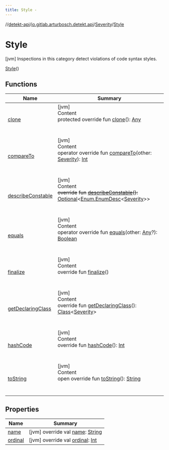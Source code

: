 ```yaml
---
title: Style -
---
```

//[detekt-api](../../../index.md)/[io.gitlab.arturbosch.detekt.api](../../index.md)/[Severity](../index.md)/[Style](index.md)



# Style  
 [jvm] Inspections in this category detect violations of code syntax styles.  
  
[Style](index.md)()  
  
   


## Functions  
  
|  Name|  Summary| 
|---|---|
| [clone](https://kotlinlang.org/api/latest/jvm/stdlib/kotlin/-enum/clone.html)| [jvm]  <br>Content  <br>protected override fun [clone](https://kotlinlang.org/api/latest/jvm/stdlib/kotlin/-enum/clone.html)(): [Any](https://kotlinlang.org/api/latest/jvm/stdlib/kotlin/-any/index.html)  <br><br><br>
| [compareTo](https://kotlinlang.org/api/latest/jvm/stdlib/kotlin/-enum/compare-to.html)| [jvm]  <br>Content  <br>operator override fun [compareTo](https://kotlinlang.org/api/latest/jvm/stdlib/kotlin/-enum/compare-to.html)(other: [Severity](../index.md)): [Int](https://kotlinlang.org/api/latest/jvm/stdlib/kotlin/-int/index.html)  <br><br><br>
| [describeConstable](https://kotlinlang.org/api/latest/jvm/stdlib/kotlin/-enum/describe-constable.html)| [jvm]  <br>Content  <br>~~override~~ ~~fun~~ [~~describeConstable~~](https://kotlinlang.org/api/latest/jvm/stdlib/kotlin/-enum/describe-constable.html)~~(~~~~)~~~~:~~ [Optional](https://docs.oracle.com/javase/8/docs/api/java/util/Optional.html)<[Enum.EnumDesc](https://docs.oracle.com/javase/8/docs/api/java/lang/Enum.EnumDesc.html)<[Severity](../index.md)>>  <br><br><br>
| [equals](https://kotlinlang.org/api/latest/jvm/stdlib/kotlin/-enum/equals.html)| [jvm]  <br>Content  <br>operator override fun [equals](https://kotlinlang.org/api/latest/jvm/stdlib/kotlin/-enum/equals.html)(other: [Any](https://kotlinlang.org/api/latest/jvm/stdlib/kotlin/-any/index.html)?): [Boolean](https://kotlinlang.org/api/latest/jvm/stdlib/kotlin/-boolean/index.html)  <br><br><br>
| [finalize](https://kotlinlang.org/api/latest/jvm/stdlib/kotlin/-enum/finalize.html)| [jvm]  <br>Content  <br>override fun [finalize](https://kotlinlang.org/api/latest/jvm/stdlib/kotlin/-enum/finalize.html)()  <br><br><br>
| [getDeclaringClass](https://kotlinlang.org/api/latest/jvm/stdlib/kotlin/-enum/get-declaring-class.html)| [jvm]  <br>Content  <br>override fun [getDeclaringClass](https://kotlinlang.org/api/latest/jvm/stdlib/kotlin/-enum/get-declaring-class.html)(): [Class](https://docs.oracle.com/javase/8/docs/api/java/lang/Class.html)<[Severity](../index.md)>  <br><br><br>
| [hashCode](https://kotlinlang.org/api/latest/jvm/stdlib/kotlin/-enum/hash-code.html)| [jvm]  <br>Content  <br>override fun [hashCode](https://kotlinlang.org/api/latest/jvm/stdlib/kotlin/-enum/hash-code.html)(): [Int](https://kotlinlang.org/api/latest/jvm/stdlib/kotlin/-int/index.html)  <br><br><br>
| [toString](https://kotlinlang.org/api/latest/jvm/stdlib/kotlin/-enum/to-string.html)| [jvm]  <br>Content  <br>open override fun [toString](https://kotlinlang.org/api/latest/jvm/stdlib/kotlin/-enum/to-string.html)(): [String](https://kotlinlang.org/api/latest/jvm/stdlib/kotlin/-string/index.html)  <br><br><br>


## Properties  
  
|  Name|  Summary| 
|---|---|
| [name](index.md#io.gitlab.arturbosch.detekt.api/Severity.Style/name/#/PointingToDeclaration/)|  [jvm] override val [name](index.md#io.gitlab.arturbosch.detekt.api/Severity.Style/name/#/PointingToDeclaration/): [String](https://kotlinlang.org/api/latest/jvm/stdlib/kotlin/-string/index.html)   <br>
| [ordinal](index.md#io.gitlab.arturbosch.detekt.api/Severity.Style/ordinal/#/PointingToDeclaration/)|  [jvm] override val [ordinal](index.md#io.gitlab.arturbosch.detekt.api/Severity.Style/ordinal/#/PointingToDeclaration/): [Int](https://kotlinlang.org/api/latest/jvm/stdlib/kotlin/-int/index.html)   <br>

